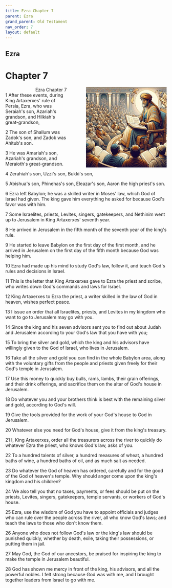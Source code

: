 ```yaml
---
title: Ezra Chapter 7
parent: Ezra
grand_parent: Old Testament
nav_order: 7
layout: default
---
```


## Ezra

# Chapter 7

<div style="clear: both; text-align: right;">
    <img src="/assets/Image/Ezra/500/7.jpg" alt="Ezra Chapter 7" class="chapter-image" style="max-width: 50%; height: auto; float: right; margin: 0 0 10px 10px; padding-left: 10%;">
    <figcaption style="font-size: 14px;">Ezra Chapter 7</figcaption>
</div>
1 After these events, during King Artaxerxes' rule of Persia, Ezra, who was Seraiah's son, Azariah's grandson, and Hilkiah's great-grandson,

2 The son of Shallum was Zadok's son, and Zadok was Ahitub's son.

3 He was Amariah's son, Azariah's grandson, and Meraioth's great-grandson.

4 Zerahiah's son, Uzzi's son, Bukki's son,

5 Abishua's son, Phinehas's son, Eleazar's son, Aaron the high priest's son.

6 Ezra left Babylon; he was a skilled writer in Moses' law, which God of Israel had given. The king gave him everything he asked for because God's favor was with him.

7 Some Israelites, priests, Levites, singers, gatekeepers, and Nethinim went up to Jerusalem in King Artaxerxes' seventh year.

8 He arrived in Jerusalem in the fifth month of the seventh year of the king's rule.

9 He started to leave Babylon on the first day of the first month, and he arrived in Jerusalem on the first day of the fifth month because God was helping him.

10 Ezra had made up his mind to study God's law, follow it, and teach God's rules and decisions in Israel.

11 This is the letter that King Artaxerxes gave to Ezra the priest and scribe, who writes down God's commands and laws for Israel.

12 King Artaxerxes to Ezra the priest, a writer skilled in the law of God in heaven, wishes perfect peace.

13 I issue an order that all Israelites, priests, and Levites in my kingdom who want to go to Jerusalem may go with you.

14 Since the king and his seven advisors sent you to find out about Judah and Jerusalem according to your God's law that you have with you;

15 To bring the silver and gold, which the king and his advisors have willingly given to the God of Israel, who lives in Jerusalem.

16 Take all the silver and gold you can find in the whole Babylon area, along with the voluntary gifts from the people and priests given freely for their God's temple in Jerusalem.

17 Use this money to quickly buy bulls, rams, lambs, their grain offerings, and their drink offerings, and sacrifice them on the altar of God's house in Jerusalem.

18 Do whatever you and your brothers think is best with the remaining silver and gold, according to God's will.

19 Give the tools provided for the work of your God's house to God in Jerusalem.

20 Whatever else you need for God's house, give it from the king's treasury.

21 I, King Artaxerxes, order all the treasurers across the river to quickly do whatever Ezra the priest, who knows God's law, asks of you.

22 To a hundred talents of silver, a hundred measures of wheat, a hundred baths of wine, a hundred baths of oil, and as much salt as needed.

23 Do whatever the God of heaven has ordered, carefully and for the good of the God of heaven's temple. Why should anger come upon the king's kingdom and his children?

24 We also tell you that no taxes, payments, or fees should be put on the priests, Levites, singers, gatekeepers, temple servants, or workers of God's house.

25 Ezra, use the wisdom of God you have to appoint officials and judges who can rule over the people across the river, all who know God's laws; and teach the laws to those who don't know them.

26 Anyone who does not follow God's law or the king's law should be punished quickly, whether by death, exile, taking their possessions, or putting them in jail.

27 May God, the God of our ancestors, be praised for inspiring the king to make the temple in Jerusalem beautiful.

28 God has shown me mercy in front of the king, his advisors, and all the powerful nobles. I felt strong because God was with me, and I brought together leaders from Israel to go with me.


